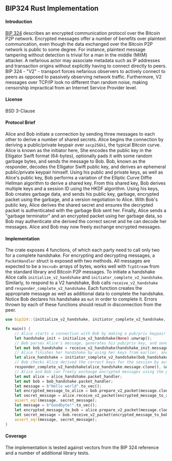 ## BIP324 Rust Implementation

#### Introduction

[BIP 324](https://github.com/bitcoin/bips/blob/master/bip-0324.mediawiki) describes an encrypted communication protocol over the Bitcoin P2P network. Encrypted messages offer a number of benefits over plaintext communcation, even though the data exchanged over the Bitcoin P2P network is public to some degree. For instance, plaintext message tampering without detection is trivial for a man in the middle (MitM) attacker. A nefarious actor may associate metadata such as IP addresses and transaction origins without explicitly having to connect directly to peers. BIP 324 - "V2" - transport forces nefarious observers to actively connect to peers as opposed to passively observing network traffic. Furthermore, V2 messages over TCP/IP look no different than random noise, making censorship impractical from an Internet Service Provider level.

#### License

BSD 3-Clause

#### Protocol Brief

Alice and Bob initiate a connection by sending three messages to each other to derive a number of shared secrets. Alice begins the connection by deriving a public/private keypair over `secp256k1`, the typical Bitcoin curve. Alice is known as the initiator here, She encodes the public key in the Elligator Swift format (64-bytes), optionally pads it with some random garbage bytes, and sends the message to Bob. Bob, known as the responder, decodes the Elligator Swift public key, and derives an ephemeral public/private keypair himself. Using his public and private keys, as well as Alice's public key, Bob performs a variation of the Elliptic Curve Diffie Hellman algorithm to derive a shared key. From this shared key, Bob derives multiple keys and a session ID using the HKDF algorithm. Using his keys, Bob creates garbage data, and sends his public key, garbage, encrypted packet using the garbage, and a version negotiation to Alice. With Bob's public key, Alice derives the shared secret and ensures the decrypted packet is authenticated with the garbage Bob sent her. Finally, Alice sends a "garbage terminator" and an encrypted packet using her garbage data, so Bob may authenticate she derived the correct secret and he can decode her messages. Alice and Bob may now freely exchange encrypted messages.

#### Implementation

The crate exposes 4 functions, of which each party need to call only two for a complete handshake. For encrypting and decrypting messages, a `PacketHandler` struct is exposed with two methods. All messages are expected to be a `Vec<u8>` arrays of bytes, works well with `TcpStream` from the standard library and Bitcoin P2P messages. To initiate a handshake Alice calls `initialize_v2_handshake` and `initiator_complete_v2_handshake`. Similarly, to respond to a V2 handshake, Bob calls `receive_v2_handshake` and `responder_complete_v2_handshake`. Each function creates the appropriate message as well as additional data to complete the handshake. Notice Bob declares his handshake as `mut` in order to complete it. Errors thrown by each of these functions should result in disconnection from the peer.

```rust
use bip324::{initialize_v2_handshake, initiator_complete_v2_handshake, receive_v2_handshake, responder_complete_v2_handshake};

fn main() {
    // Alice starts a connection with Bob by making a pub/priv keypair and sending a message to Bob.
    let handshake_init = initialize_v2_handshake(None).unwrap();
    // Bob parses Alice's message, generates his pub/priv key, and sends a message back.
    let mut bob_handshake = receive_v2_handshake(handshake_init.message.clone()).unwrap();
    // Alice finishes her handshake by using her keys from earlier, and sending a final message to Bob.
    let alice_handshake = initiator_complete_v2_handshake(bob_handshake.message.clone(), handshake_init).unwrap();
    // Bob checks Alice derived the correct keys for the session by authenticating her first message.
    responder_complete_v2_handshake(alice_handshake.message.clone(), &mut handshake_response).unwrap();
    // Alice and Bob can freely exchange encrypted messages using the packet handler returned by each handshake.
    let mut alice = alice_handshake.packet_handler;
    let mut bob = bob_handshake.packet_handler;
    let message = b"Hello world".to_vec();
    let encrypted_message_to_alice = bob.prepare_v2_packet(message.clone(), None, false).unwrap();
    let secret_message = alice.receive_v2_packet(encrypted_message_to_alice, None).unwrap();
    assert_eq!(message, secret_message);
    let message = b"Goodbyte!".to_vec();
    let encrypted_message_to_bob = alice.prepare_v2_packet(message.clone(), None, false).unwrap();
    let secret_message = bob.receive_v2_packet(encrypted_message_to_bob, None).unwrap();
    assert_eq!(message, secret_message);
}
```

#### Coverage

The implementation is tested against vectors from the BIP 324 reference and a number of additional library tests.


